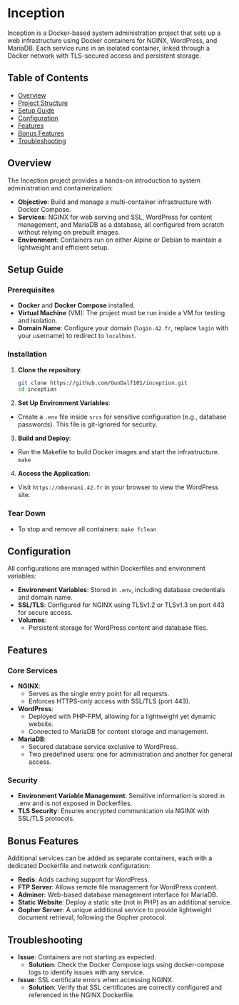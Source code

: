 # Inception

Inception is a Docker-based system administration project that sets up a web infrastructure using Docker containers for NGINX, WordPress, and MariaDB. Each service runs in an isolated container, linked through a Docker network with TLS-secured access and persistent storage.

## Table of Contents
- [Overview](#overview)
- [Project Structure](#project-structure)
- [Setup Guide](#setup-guide)
- [Configuration](#configuration)
- [Features](#features)
- [Bonus Features](#bonus-features)
- [Troubleshooting](#troubleshooting)

## Overview

The Inception project provides a hands-on introduction to system administration and containerization:
- **Objective**: Build and manage a multi-container infrastructure with Docker Compose.
- **Services**: NGINX for web serving and SSL, WordPress for content management, and MariaDB as a database, all configured from scratch without relying on prebuilt images.
- **Environment**: Containers run on either Alpine or Debian to maintain a lightweight and efficient setup.

## Setup Guide

### Prerequisites

- **Docker** and **Docker Compose** installed.
- **Virtual Machine** (VM): The project must be run inside a VM for testing and isolation.
- **Domain Name**: Configure your domain (`login.42.fr`, replace `login` with your username) to redirect to `localhost`.

### Installation

1. **Clone the repository**:
   ```bash
   git clone https://github.com/GunDalf101/inception.git
   cd inception

2. **Set Up Environment Variables**:
- Create a ```.env``` file inside ```srcs``` for sensitive configuration (e.g., database passwords). This file is git-ignored for security.

3. **Build and Deploy**:
- Run the Makefile to build Docker images and start the infrastructure.
  ```make```

4. **Access the Application**:
- Visit ```https://mbennani.42.fr``` in your browser to view the WordPress site.

### Tear Down
- To stop and remove all containers:
  ```make fclean```

## Configuration
All configurations are managed within Dockerfiles and environment variables:

- **Environment Variables**: Stored in ```.env```, including database credentials and domain name.
- **SSL/TLS**: Configured for NGINX using TLSv1.2 or TLSv1.3 on port 443 for secure access.
- **Volumes**:
  - Persistent storage for WordPress content and database files.

## Features
### Core Services
- **NGINX**:
  - Serves as the single entry point for all requests.
  - Enforces HTTPS-only access with SSL/TLS (port 443).
- **WordPress**:
  - Deployed with PHP-FPM, allowing for a lightweight yet dynamic website.
  - Connected to MariaDB for content storage and management.
- **MariaDB**:
  - Secured database service exclusive to WordPress.
  - Two predefined users: one for administration and another for general access.

### Security
- **Environment Variable Management**: Sensitive information is stored in .env and is not exposed in Dockerfiles.
- **TLS Security**: Ensures encrypted communication via NGINX with SSL/TLS protocols.

## Bonus Features
Additional services can be added as separate containers, each with a dedicated Dockerfile and network configuration:

- **Redis**: Adds caching support for WordPress.
- **FTP Server**: Allows remote file management for WordPress content.
- **Adminer**: Web-based database management interface for MariaDB.
- **Static Website**: Deploy a static site (not in PHP) as an additional service.
- **Gopher Server**: A unique additional service to provide lightweight document retrieval, following the Gopher protocol.

## Troubleshooting
- **Issue**: Containers are not starting as expected.
  - **Solution**: Check the Docker Compose logs using docker-compose logs to identify issues with any service.
- **Issue**: SSL certificate errors when accessing NGINX.
  - **Solution**: Verify that SSL certificates are correctly configured and referenced in the NGINX Dockerfile.
